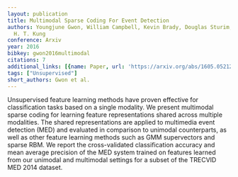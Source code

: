 ```yaml
---
layout: publication
title: Multimodal Sparse Coding For Event Detection
authors: Youngjune Gwon, William Campbell, Kevin Brady, Douglas Sturim, Miriam Cha,
  H. T. Kung
conference: Arxiv
year: 2016
bibkey: gwon2016multimodal
citations: 7
additional_links: [{name: Paper, url: 'https://arxiv.org/abs/1605.05212'}]
tags: ["Unsupervised"]
short_authors: Gwon et al.
---
```

Unsupervised feature learning methods have proven effective for
classification tasks based on a single modality. We present multimodal sparse
coding for learning feature representations shared across multiple modalities.
The shared representations are applied to multimedia event detection (MED) and
evaluated in comparison to unimodal counterparts, as well as other feature
learning methods such as GMM supervectors and sparse RBM. We report the
cross-validated classification accuracy and mean average precision of the MED
system trained on features learned from our unimodal and multimodal settings
for a subset of the TRECVID MED 2014 dataset.